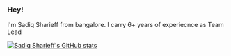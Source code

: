 ### Hey!

I'm Sadiq Sharieff from bangalore. I carry 6+ years of experiecnce as Team Lead

[![Sadiq Sharieff's GitHub stats](https://github-readme-stats.vercel.app/api?username=anuraghazra)](https://github.com/anuraghazra/github-readme-stats)
